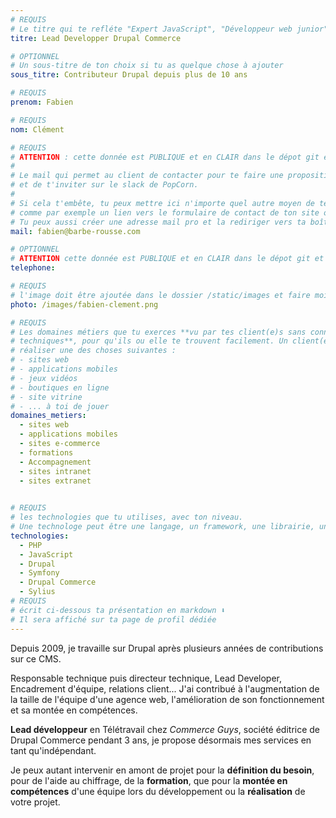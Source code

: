 ```yaml
---
# REQUIS
# Le titre qui te refléte "Expert JavaScript", "Développeur web junior"
titre: Lead Developper Drupal Commerce

# OPTIONNEL
# Un sous-titre de ton choix si tu as quelque chose à ajouter
sous_titre: Contributeur Drupal depuis plus de 10 ans

# REQUIS
prenom: Fabien

# REQUIS
nom: Clément

# REQUIS
# ATTENTION : cette donnée est PUBLIQUE et en CLAIR dans le dépot git et sur le site
#
# Le mail qui permet au client de contacter pour te faire une proposition de projet
# et de t'inviter sur le slack de PopCorn.
#
# Si cela t'embête, tu peux mettre ici n'importe quel autre moyen de te contacter,
# comme par exemple un lien vers le formulaire de contact de ton site ou vers ton linkedin.
# Tu peux aussi créer une adresse mail pro et la rediriger vers ta boîte mail perso
mail: fabien@barbe-rousse.com

# OPTIONNEL
# ATTENTION cette donnée est PUBLIQUE et en CLAIR dans le dépot git et sur le site
telephone:

# REQUIS
# l'image doit être ajoutée dans le dossier /static/images et faire moins de 100ko ! Sa hauteur affichée sur le site sera de 300px, elle s'adaptera comme elle peut au responsive avec du css.
photo: /images/fabien-clement.png

# REQUIS
# Les domaines métiers que tu exerces **vu par tes client(e)s sans connaissances
# techniques**, pour qu'ils ou elle te trouvent facilement. Un client(e) veut par exemple
# réaliser une des choses suivantes :
# - sites web
# - applications mobiles
# - jeux vidéos
# - boutiques en ligne
# - site vitrine
# - ... à toi de jouer
domaines_metiers:
  - sites web
  - applications mobiles
  - sites e-commerce
  - formations
  - Accompagnement
  - sites intranet
  - sites extranet
  

# REQUIS
# les technologies que tu utilises, avec ton niveau.
# Une technologe peut être une langage, un framework, une librairie, un CMS ...
technologies:
  - PHP
  - JavaScript
  - Drupal
  - Symfony
  - Drupal Commerce
  - Sylius
# REQUIS
# écrit ci-dessous ta présentation en markdown ⬇️
# Il sera affiché sur ta page de profil dédiée
---
```


Depuis 2009, je travaille sur Drupal après plusieurs années de contributions sur ce CMS.

Responsable technique puis directeur technique, Lead Developer, Encadrement d'équipe, relations client... J'ai contribué à l'augmentation de la taille de l'équipe d'une agence web, l'amélioration de son fonctionnement et sa montée en compétences.

**Lead développeur** en Télétravail chez *Commerce Guys*, société éditrice de Drupal Commerce pendant 3 ans, je propose désormais mes services en tant qu'indépendant.

Je peux autant intervenir en amont de projet pour la **définition du besoin**, pour de l'aide au chiffrage, de la **formation**, que pour la **montée en compétences** d'une équipe lors du développement ou la **réalisation** de votre projet. 
